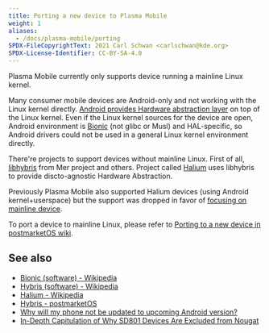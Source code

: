 ```yaml
---
title: Porting a new device to Plasma Mobile
weight: 1
aliases:
  - /docs/plasma-mobile/porting
SPDX-FileCopyrightText: 2021 Carl Schwan <carlschwan@kde.org>
SPDX-License-Identifier: CC-BY-SA-4.0
---
```


Plasma Mobile currently only supports device running a mainline
Linux kernel.

Many consumer mobile devices are Android-only and not working with the Linux kernel directly. [Android provides Hardware abstraction layer](https://source.android.com/devices/architecture) on top of the Linux kernel. Even if the Linux kernel sources for the device are open, Android environment is [Bionic](https://android.googlesource.com/platform/bionic.git/+/HEAD/docs) (not glibc or Musl) and HAL-specific, so Android drivers could not be used in a general Linux kernel environment directly.

There're projects to support devices without mainline Linux. First of all, [libhybris](https://github.com/libhybris/libhybris) from Mer project and others. Project called [Halium](https://halium.org/) uses libhybris to provide discto-agnostic Hardware Abstraction.

Previously Plasma Mobile also supported Halium devices (using Android kernel+userspace) but the support was dropped in favor of [focusing on mainline device](https://www.plasma-mobile.org/2020/12/14/plasma-mobile-technical-debt/).

To port a device to mainline Linux, please refer to [Porting to a new device in postmarketOS wiki](https://wiki.postmarketos.org/wiki/Porting_to_a_new_device).

## See also

+ [Bionic (software) - Wikipedia](https://en.wikipedia.org/wiki/Bionic_(software))
+ [Hybris (software) - Wikipedia](https://en.wikipedia.org/wiki/Hybris_(software))
+ [Halium - Wikipedia](https://en.wikipedia.org/wiki/Halium)
+ [Hybris - postmarketOS](https://wiki.postmarketos.org/wiki/Hybris)
+ [Why will my phone not be updated to upcoming Android version?](https://medium.com/@tskho/why-my-phone-will-not-be-updated-to-upcoming-android-version-d6e4e9361287)
+ [In-Depth Capitulation of Why SD801 Devices Are Excluded from Nougat](https://www.xda-developers.com/in-depth-capitulation-of-why-msm8974-devices-are-excluded-from-nougat/)